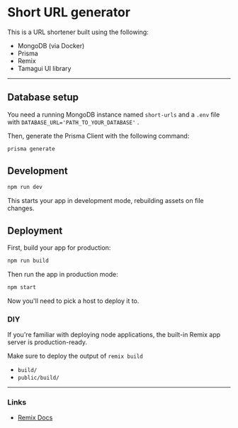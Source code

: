 # Short URL generator

This is a URL shortener built using the following:

- MongoDB (via Docker)
- Prisma
- Remix
- Tamagui UI library

---

## Database setup

You need a running MongoDB instance named `short-urls` and a `.env` file with `DATABASE_URL='PATH_TO_YOUR_DATABASE'` .

Then, generate the Prisma Client with the following command:

```sh
prisma generate
```

## Development

```sh
npm run dev
```

This starts your app in development mode, rebuilding assets on file changes.

## Deployment

First, build your app for production:

```sh
npm run build
```

Then run the app in production mode:

```sh
npm start
```

Now you'll need to pick a host to deploy it to.

### DIY

If you're familiar with deploying node applications, the built-in Remix app server is production-ready.

Make sure to deploy the output of `remix build`

- `build/`
- `public/build/`

---

### Links

- [Remix Docs](https://remix.run/docs)